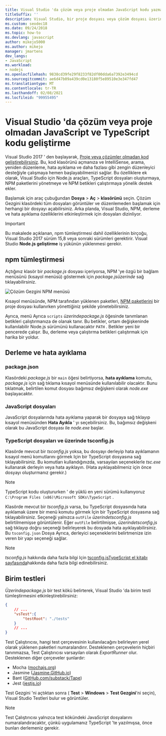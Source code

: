 ```yaml
---
title: Visual Studio 'da çözüm veya proje olmadan JavaScript kodu yazma
titleSuffix: ''
description: Visual Studio, bir proje dosyası veya çözüm dosyası üzerinde bağımlılığını olmadan kod oluşturma desteği sağlar
ms.custom: seodec18
ms.date: 09/24/2018
ms.topic: how-to
ms.devlang: javascript
author: mikejo5000
ms.author: mikejo
manager: jmartens
dev_langs:
- JavaScript
ms.workload:
- nodejs
ms.openlocfilehash: 9838cd39fe29f8233f82df00dda6a7392e3494cd
ms.sourcegitcommit: ae6d47b09a439cd0e13180f5e89510e3e347fd47
ms.translationtype: MT
ms.contentlocale: tr-TR
ms.lasthandoff: 02/08/2021
ms.locfileid: "99955495"
---
```

# <a name="develop-javascript-and-typescript-code-in-visual-studio-without-solutions-or-projects"></a>Visual Studio 'da çözüm veya proje olmadan JavaScript ve TypeScript kodu geliştirme

Visual Studio 2017 ' den başlayarak, [Proje veya çözümler olmadan kod geliştirebilirsiniz](../ide/develop-code-in-visual-studio-without-projects-or-solutions.md). Bu, kod klasörünü açmanıza ve IntelliSense, arama, yeniden düzenleme, hata ayıklama ve daha fazlası gibi zengin düzenleyici desteğiyle çalışmaya hemen başlayabilmenizi sağlar. Bu özelliklere ek olarak, Visual Studio için Node.js araçları, TypeScript dosyaları oluşturmaya, NPM paketlerini yönetmeye ve NPM betikleri çalıştırmaya yönelik destek ekler.

Başlamak için araç çubuğundan **Dosya**  >  **Aç**  >  **klasörünü** seçin. Çözüm Gezgini klasördeki tüm dosyaları görüntüler ve düzenlemeden başlamak için herhangi bir dosyayı açabilirsiniz. Arka planda, Visual Studio, NPM, derleme ve hata ayıklama özelliklerini etkinleştirmek için dosyaları dizinliyor.

> [!IMPORTANT]
> Bu makalede açıklanan, npm tümleştirmesi dahil özelliklerinin birçoğu, Visual Studio 2017 sürüm 15,8 veya sonraki sürümleri gerektirir. Visual Studio **Node.js geliştirme** iş yükünün yüklenmesi gerekir.

## <a name="npm-integration"></a>npm tümleştirmesi

Açtığınız klasör bir *package.js* dosyası içeriyorsa, NPM 'ye özgü bir bağlam menüsünü (kısayol menüsü) göstermek için *package.jsüzerinde* sağ tıklayabilirsiniz.

![Çözüm Gezgini NPM menüsü](../javascript/media/solution-explorer-npm-ctx.png)

Kısayol menüsünde, NPM tarafından yüklenen paketleri, [NPM paketlerini](npm-package-management.md) bir proje dosyası kullanırken yönettiğiniz şekilde yönetebilirsiniz.

Ayrıca, menü Ayrıca `scripts` *üzerindepackage.js* öğesinde tanımlanan betikleri çalıştırmanıza de olanak tanır. Bu betikler, ortam değişkeninde kullanılabilir Node.js sürümünü kullanacaktır `PATH` . Betikler yeni bir pencerede çalışır. Bu, derleme veya çalıştırma betikleri çalıştırmak için harika bir yoldur.

## <a name="build-and-debug"></a>Derleme ve hata ayıklama

### <a name="packagejson"></a>package.json
Klasördeki *package.js* bir `main` öğesi belirtiyorsa, **hata ayıklama** komutu, *package.js* için sağ tıklama kısayol menüsünde kullanılabilir olacaktır.
Bunu tıklatmak, belirtilen komut dosyası bağımsız değişkeni olarak *node.exe* başlayacaktır.

### <a name="javascript-files"></a>JavaScript dosyaları
JavaScript dosyalarında hata ayıklama yaparak bir dosyaya sağ tıklayıp kısayol menüsünden **Hata Ayıkla** ' yı seçebilirsiniz. Bu, bağımsız değişkeni olarak bu JavaScript dosyası ile *node.exe* başlar.

### <a name="typescript-files-and-tsconfigjson"></a>TypeScript dosyaları ve üzerinde tsconfig.js
Klasörde mevcut bir *tsconfig.js* yoksa, bu dosyayı derleyip hata ayıklamanın kısayol menü komutlarını görmek Için bir TypeScript dosyasına sağ tıklayabilirsiniz. Bu komutları kullandığınızda, varsayılan seçeneklerle *tsc.exe* kullanarak derleyin veya hata ayıklayın. (Hata ayıklayabilmeniz için önce dosyayı oluşturmanız gerekir.)

> [!NOTE]
> TypeScript kodu oluştururken ' de yüklü en yeni sürümü kullanıyoruz `C:\Program Files (x86)\Microsoft SDKs\TypeScript` .

Klasörde mevcut bir *tsconfig.js* varsa, bu TypeScript dosyasında hata ayıklamak üzere bir menü komutu görmek Için bir TypeScript dosyasına sağ tıklayabilirsiniz. Seçeneği yalnızca `outFile` *üzerindetsconfig.js* belirtilmemişse görüntülenir. Eğer `outFile` belirtilmişse, *üzerindetsconfig.js* sağ tıklayıp doğru seçeneği belirleyerek bu dosyada hata ayıklayabilirsiniz. Bu `tsconfig.json` Dosya Ayrıca, derleyici seçeneklerini belirtmenize izin veren bir yapı seçeneği sağlar.

> [!NOTE]
> *tsconfig.js* hakkında daha fazla bilgi Için [tsconfig.jsTypeScript el kitabı sayfasında](https://www.typescriptlang.org/docs/handbook/tsconfig-json.html)hakkında daha fazla bilgi edinebilirsiniz.

## <a name="unit-tests"></a>Birim testleri
*Üzerindepackage.js* bir test kökü belirterek, Visual Studio 'da birim testi tümleştirmesini etkinleştirebilirsiniz:

```json
{
    // ...
    "vsTest":{
        "testRoot": "./tests"
    }
    // ...
}
```

Test Çalıştırıcısı, hangi test çerçevesinin kullanılacağını belirleyen yerel olarak yüklenen paketleri numaralandırır.
Desteklenen çerçevelerin hiçbiri tanınmazsa, Test Çalıştırıcısı varsayılan olarak *ExportRunner* olur. Desteklenen diğer çerçeveler şunlardır:
* Mocha ([mochajs.org](https://mochajs.org/))
* Jasmine ([Jasmine.GitHub.io](https://jasmine.github.io/))
* Bant ([GitHub.com/substack/Tape](https://github.com/substack/tape))
* Jest ([jestjs.io](https://jestjs.io/))

Test Gezgini 'ni açtıktan sonra ( **Test**  >  **Windows**  >  **Test Gezgini**'ni seçin), Visual Studio Testleri bulur ve görüntüler.

> [!NOTE]
> Test Çalıştırıcısı yalnızca test kökündeki JavaScript dosyalarını numaralandıracaktır, çünkü uygulamanız TypeScript 'te yazılmışsa, önce bunları derlemeniz gerekir.
